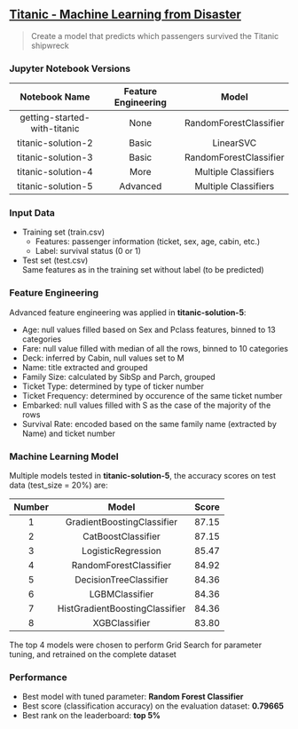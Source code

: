 ## [Titanic - Machine Learning from Disaster](https://www.kaggle.com/competitions/titanic)
> Create a model that predicts which passengers survived the Titanic shipwreck

### Jupyter Notebook Versions

| Notebook Name | Feature Engineering | Model |
|         :---:          |     :----:    |     :----:    |
| getting-started-with-titanic | None  | RandomForestClassifier |
| titanic-solution-2           | Basic | LinearSVC |
| titanic-solution-3           | Basic | RandomForestClassifier |
| titanic-solution-4           | More  | Multiple Classifiers |
| titanic-solution-5           | Advanced | Multiple Classifiers |

### Input Data
- Training set (train.csv)
  - Features: passenger information (ticket, sex, age, cabin, etc.)
  - Label: survival status (0 or 1)
- Test set (test.csv)\
  Same features as in the training set without label (to be predicted)

### Feature Engineering
Advanced feature engineering was applied in **titanic-solution-5**:
- Age: null values filled based on Sex and Pclass features, binned to 13 categories
- Fare: null value filled with median of all the rows, binned to 10 categories
- Deck: inferred by Cabin, null values set to M
- Name: title extracted and grouped
- Family Size: calculated by SibSp and Parch, grouped
- Ticket Type: determined by type of ticker number
- Ticket Frequency: determined by occurence of the same ticket number
- Embarked: null values filled with S as the case of the majority of the rows
- Survival Rate: encoded based on the same family name (extracted by Name) and ticket number

### Machine Learning Model
Multiple models tested in **titanic-solution-5**, the accuracy scores on test data (test_size = 20%) are:

| Number | Model | Score |
| :----: | :----: | :----: |
| 1 | GradientBoostingClassifier  | 87.15 |
| 2 | CatBoostClassifier  | 87.15 |
| 3 | LogisticRegression  | 85.47 |
| 4 | RandomForestClassifier  | 84.92 |
| 5 | DecisionTreeClassifier  | 84.36 |
| 6 | LGBMClassifier  | 84.36 |
| 7 | HistGradientBoostingClassifier  | 84.36 |
| 8 | XGBClassifier  | 83.80 |

The top 4 models were chosen to perform Grid Search for parameter tuning, and retrained on the complete dataset

### Performance
- Best model with tuned parameter: **Random Forest Classifier**
- Best score (classification accuracy) on the evaluation dataset: **0.79665**
- Best rank on the leaderboard: **top 5%**
